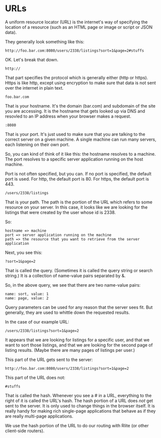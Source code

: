 # URLs

A uniform resource locator (URL) is the internet's way of specifying the
location of a resource (such as an HTML page or image or script or JSON data).

They generally look something like this:

    http://foo.bar.com:8080/users/2338/listings?sort=1&page=2#stuffs

OK. Let's break that down.

    http://

That part specifies the protocol which is generally either (http or https).
Https is like http, except using encryption to make sure that data is not sent
over the internet in plain text.

    foo.bar.com

That is your hostname. It's the domain (bar.com) and subdomain of the site
you are accessing. It is the hostname that gets looked up via DNS and resovled
to an IP address when your browser makes a request.

    :8080

That is your port. It's just used to make sure that you are talking to the
correct server on a given machine. A single machine can run many servers, each
listening on their own port.

So, you can kind of think of it like this: the hostname resolves to a machine.
The port resolves to a specific server application running on the host machine.

Port is not often specified, but you can. If no port is
specified, the default port is used. For http, the default port is 80. For
https, the default port is 443.

    /users/2338/listings

That is your path. The path is the portion of the URL which refers to some
resource on your server. In this case, it looks like we are looking for the
listings that were created by the user whose id is 2338.

So:

    hostname => machine
    port => server application running on the machine
    path => the resource that you want to retrieve from the server application


Next, you see this:

    ?sort=1&page=2

That is called the query. (Sometimes it is called the query string or
  search string.) It is a collection of name-value pairs separated by &.

So, in the above query, we see that there are two name-value pairs:

    name: sort, value: 1
    name: page, value: 2

Query parameters can be used for any reason that the server sees fit. But
generally, they are used to whittle down the requested results.

In the case of our example URL:

    /users/2338/listings?sort=1&page=2

It appears that we are looking for listings for a specific user, and that
we want to sort those listings, and that we are looking for the second page
of listing results. (Maybe there are many pages of listings per user.)

This part of the URL gets sent to the server:

    http://foo.bar.com:8080/users/2338/listings?sort=1&page=2

This part of the URL does not:

    #stuffs

That is called the hash. Whenever you see a # in a URL, everything to the right
of it is called the URL's hash. The hash portion of a URL does *not* get sent
to the server. It is only used to change things in the browser itself. It is
really handy for making rich single-page applications that behave as if they
are really multi-page applications.

We use the hash portion of the URL to do our routing with Rlite (or other
  client-side routers).

